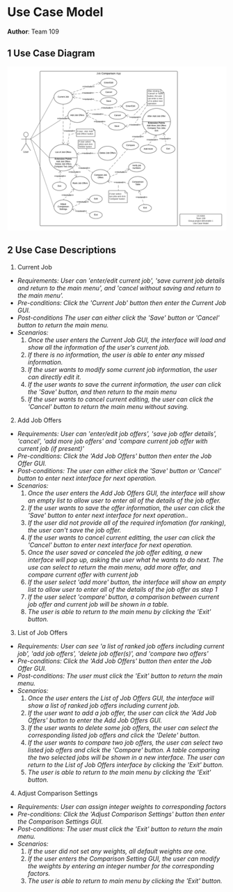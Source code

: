 # Use Case Model

**Author**: Team 109

## 1 Use Case Diagram

![Use Case Model](./images/UseCaseModel.png)

## 2 Use Case Descriptions

1. Current Job
- *Requirements: User can 'enter/edit current job', 'save current job details and return to the main menu', and 'cancel without saving and return to the main menu'.*
- *Pre-conditions: Click the 'Current Job' button then enter the Current Job GUI.*  
- *Post-conditions The user can either click the 'Save' button or 'Cancel' button to return the main menu.*
- *Scenarios:* 
    1. *Once the user enters the Current Job GUI, the interface will load and show all the information of the user's current job.* 
    1. *If there is no information, the user is able to enter any missed information.* 
    1. *If the user wants to modify some current job information, the user can directly edit it.* 
    1. *If the user wants to save the current information, the user can click the 'Save' button, and then return to the main menu*
    1. *If the user wants to cancel current editing, the user can click the 'Cancel' button to return the main menu without saving.* 
   
2. Add Job Offers
- *Requirements: User can 'enter/edit job offers', 'save job offer details', 'cancel', 'add more job offers' and 'compare current job offer with current job (if present)'*
- *Pre-conditions: Click the 'Add Job Offers' button then enter the Job Offer GUI.*
- *Post-conditions: The user can either click the 'Save' button or 'Cancel' button to enter next interface for next operation.*
- *Scenarios:*
     1. *Once the user enters the Add Job Offers GUI, the interface will show an empty list to allow user to enter all of the details of the job offer.* 
     1. *If the user wants to save the offer information, the user can click the 'Save' button to enter next interface for next operation..*
     1. *If the user did not provide all of the required infomation (for ranking), the user can't save the job offer.*
     1. *If the user wants to cancel current editting, the user can click the 'Cancel' button to enter next interface for next operation.* 
     1. *Once the user saved or canceled the job offer editing, a new interface will pop up, asking the user what he wants to do next. The use can select to return the main menu, add more offer, and compare current offer with current job* 
     1. *If the user select 'add more' button, the interface will show an empty list to allow user to enter all of the details of the job offer as step 1*
     1. *If the user select 'compare' button, a comparison between current job offer and current job will be shown in a table.*
     1. *The user is able to return to the main menu by clicking the 'Exit' button.* 
     

3. List of Job Offers 
- *Requirements: User can see 'a list of ranked job offers including current job', 'add job offers', 'delete job offer(s)', and 'compare two offers'*
- *Pre-conditions: Click the 'Add Job Offers' button then enter the Job Offer GUI.*
- *Post-conditions: The user must click the 'Exit' button to return the main menu.*
- *Scenarios:*
    1. *Once the user enters the List of Job Offers GUI, the interface will show a list of ranked job offers including current job.* 
    1. *If the user want to add a job offer, the user can click the 'Add Job Offers' button to enter the Add Job Offers GUI.*
    1. *If the user wants to delete some job offers, the user can select the corresponding listed job offers and click the 'Delete' button.* 
    1.  *If the user wants to compare two job offers, the user can select two listed job offers and click the 'Compare' button. A table comparing the two selected jobs will be shown in a new interface. The user can return to the List of Job Offers interface by clicking the 'Exit' button.*
    1. *The user is able to return to the main menu by clicking the 'Exit' button.* 

4. Adjust Comparison Settings
- *Requirements: User can assign integer weights to corresponding factors*
- *Pre-conditions: Click the 'Adjust Comparison Settings' button then enter the Comparison Settings GUI.*
- *Post-conditions: The user must click the 'Exit' button to return the main menu.*
- *Scenarios:*
     1. *If the user did not set any weights, all default weights are one.* 
     1. *If the user enters the Comparison Setting GUI, the user can modify the weights by entering an integer number for the corresponding factors.* 
     1. *The user is able to return to main menu by clicking the 'Exit' button.* 





